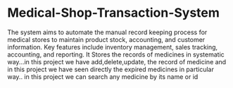 # Medical-Shop-Transaction-System
The system aims to automate the manual record keeping process for medical stores to maintain product stock, accounting, and customer information. Key features include inventory management, sales tracking, accounting, and reporting.
It Stores the records of medicines in systematic way...in this project we have add,delete,update, the record of medicine and in this project we have seen directly the expired medicines in particular way.. in this project we can search any medicine by its name or id
